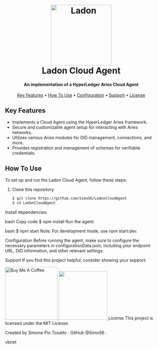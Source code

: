<h1 align="center">
  <br>
  <img src="https://ipfs.io/ipfs/QmQGTESg3BymZ7eQwppXfNXoS4YS5AVpmVHxxKD7VXtpXb?filename=LADON_CLOUDAGENT_PIXLR.COM.jpg" alt="Ladon" width="200">
  <br>
  Ladon Cloud Agent
  <br>
</h1>

<h4 align="center">An implementation of a HyperLedger Aries Cloud Agent</h4>

<p align="center">
  <a href="#key-features">Key Features</a> •
  <a href="#how-to-use">How To Use</a> •
  <a href="#configuration">Configuration</a> •
  <a href="#support">Support</a> •
  <a href="#license">License</a>
</p>

## Key Features

- Implements a Cloud Agent using the HyperLedger Aries framework.
- Secure and customizable agent setup for interacting with Aries networks.
- Utilizes various Aries modules for DID management, connections, and more.
- Provides registration and management of schemas for verifiable credentials.

## How To Use

To set up and run the Ladon Cloud Agent, follow these steps:

1. Clone this repository:
   ```bash
   $ git clone https://github.com/Simo56/LadonCloudAgent
   $ cd LadonCloudAgent
Install dependencies:

bash
Copy code
$ npm install
Run the agent:

bash
$ npm start
Note: For development mode, use npm start:dev.

Configuration
Before running the agent, make sure to configure the necessary parameters in configurationData.json, including your endpoint URL, DID information, and other relevant settings.

Support
If you find this project helpful, consider showing your support:

<a href="https://www.buymeacoffee.com/5Zn8Xh3l9" target="_blank">
  <img src="https://www.buymeacoffee.com/assets/img/custom_images/purple_img.png" alt="Buy Me A Coffee" width="174">
</a>
<a href="https://www.patreon.com/amitmerchant">
  <img src="https://c5.patreon.com/external/logo/become_a_patron_button@2x.png" width="160">
</a>
License
This project is licensed under the MIT License.

Created by Simone Pio Tosatto  · 
GitHub @Simo56  ·

vbnet




